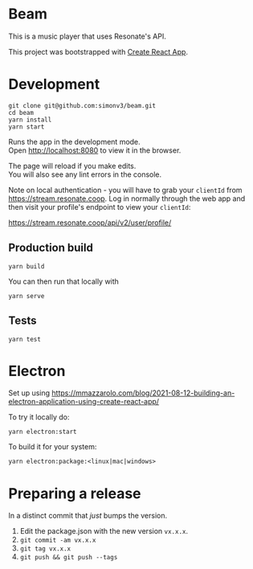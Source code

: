 # Beam

This is a music player that uses Resonate's API.

This project was bootstrapped with [Create React App](https://github.com/facebook/create-react-app).

# Development

```
git clone git@github.com:simonv3/beam.git
cd beam
yarn install
yarn start
```

Runs the app in the development mode.\
Open [http://localhost:8080](http://localhost:8080) to view it in the browser.

The page will reload if you make edits.\
You will also see any lint errors in the console.

Note on local authentication - you will have to grab your `clientId` from https://stream.resonate.coop.
Log in normally through the web app and then visit your profile's endpoint to view your `clientId`:

https://stream.resonate.coop/api/v2/user/profile/ 

## Production build

```
yarn build
```

You can then run that locally with

```
yarn serve
```

## Tests

```
yarn test
```

# Electron

Set up using https://mmazzarolo.com/blog/2021-08-12-building-an-electron-application-using-create-react-app/

To try it locally do:

```
yarn electron:start
```

To build it for your system:

```
yarn electron:package:<linux|mac|windows>
```

# Preparing a release

In a distinct commit that _just_ bumps the version.

1. Edit the package.json with the new version `vx.x.x`.
2. `git commit -am vx.x.x`
3. `git tag vx.x.x`
4. `git push && git push --tags`
